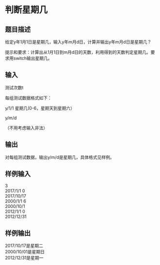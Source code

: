  # 判断星期几  
  
 ## 题目描述  
 给定y年1月1日是星期几，输入y年m月d日，计算并输出y年m月d日是星期几？  
   
 提示和要求：计算出从1月1日到m月d日的天数，利用得到的天数判定星期几。要求用switch输出星期几。  
   
 ## 输入  
 测试次数t  
   
 每组测试数据格式如下：  
   
 y/1/1 星期几(0-6，星期天到星期六）  
   
 y/m/d  
   
 （不用考虑输入非法）  
   
 ## 输出  
 对每组测试数据，输出y/m/d是星期几，具体格式见样例。  
   
 ## 样例输入  
 3  
 2017/1/1 0  
 2017/10/17  
 2000/1/1 6  
 2000/10/1  
 2012/1/1 0  
 2012/12/31  
 ## 样例输出  
 2017/10/17是星期二  
 2000/10/01是星期日  
 2012/12/31是星期一  
   
  
